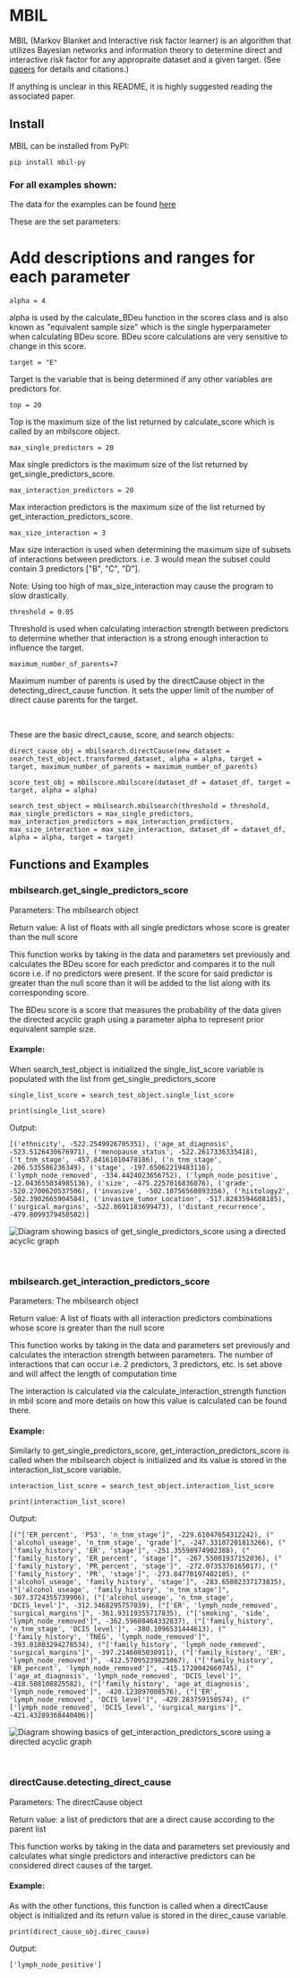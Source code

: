 # MBIL
MBIL (Markov Blanket and Interactive risk factor learner) is an algorithm that utilizes Bayesian networks and information theory to determine direct and interactive risk factor for any appropraite dataset and a given target. (See [papers](https://github.com/XiaJiang-2/MBIL/blob/main/docs/BINF-D-19-00613_R2(2).pdf) for details and citations.)

If anything is unclear in this README, it is highly suggested reading the associated paper.

## Install
MBIL can be installed from PyPI:

`pip install mbil-py`


### For all examples shown:

The data for the examples can be found [here](https://github.com/XiaJiang-2/MBIL/blob/main/datasets/LSM-15Year.txt)

These are the set parameters:

# Add descriptions and ranges for each parameter

`alpha = 4`

alpha is used by the calculate_BDeu function in the scores class and is also known as "equivalent sample size" which is the single hyperparameter when calculating BDeu score. BDeu score calculations are very sensitive to change in this score.

`target = "E"`

Target is the variable that is being determined if any other variables are predictors for.

`top = 20`

Top is the maximum size of the list returned by calculate_score which is called by an mbilscore object.

`max_single_predictors = 20`

Max single predictors is the maximum size of the list returned by get_single_predictors_score.

`max_interaction_predictors = 20`

Max interaction predictors is the maximum size of the list returned by get_interaction_predictors_score.

`max_size_interaction = 3`

Max size interaction is used when determining the maximum size of subsets of interactions between predictors. i.e. 3 would mean the subset could contain 3 predictors ["B", "C", "D"]. 

Note: Using too high of max_size_interaction may cause the program to slow drastically.

`threshold = 0.05`

Threshold is used when calculating interaction strength between predictors to determine whether that interaction is a strong enough interaction to influence the target.

`maximum_number_of_parents=7`

Maximum number of parents is used by the directCause object in the detecting_direct_cause function. It sets the upper limit of the number of direct cause parents for the target.

<br/>

These are the basic direct_cause, score, and search objects:

`direct_cause_obj = mbilsearch.directCause(new_dataset = search_test_object.transformed_dataset, alpha = alpha, target = target, maximum_number_of_parents = maximum_number_of_parents)`

`score_test_obj = mbilscore.mbilscore(dataset_df = dataset_df, target = target, alpha = alpha)`

`search_test_object = mbilsearch.mbilsearch(threshold = threshold, max_single_predictors = max_single_predictors, max_interaction_predictors = max_interaction_predictors, max_size_interaction = max_size_interaction, dataset_df = dataset_df, alpha = alpha, target = target)`


## Functions and Examples

### mbilsearch.get_single_predictors_score

Parameters: The mbilsearch object

Return value: A list of floats with all single predictors whose score is greater than the null score

This function works by taking in the data and parameters set previously and calculates the BDeu score for each predictor and compares it to the null score i.e. if no predictors were present. If the score for said predictor is greater than the null score than it will be added to the list along with its corresponding score.

The BDeu score is a score that measures the probability of the data given the directed acyclic graph using a parameter alpha to represent prior equivalent sample size.

#### Example:

When search_test_object is initialized the single_list_score variable is populated with the list from get_single_predictors_score

`single_list_score = search_test_object.single_list_score`

`print(single_list_score)`

Output:

`[('ethnicity', -522.2549926705351), ('age_at_diagnosis', -523.5126430676971), ('menopause_status', -522.2617336335418), ('t_tnm_stage', -457.84161010478186), ('n_tnm_stage', -206.535586236349), ('stage', -197.65062219483116), ('lymph_node_removed', -334.4424023656752), ('lymph_node_positive', -12.043655034985136), ('size', -475.2257016836076), ('grade', -520.2700620537506), ('invasive', -502.10756560893356), ('histology2', -502.3902665904584), ('invasive_tumor_Location', -517.8283594608185), ('surgical_margins', -522.8691183699473), ('distant_recurrence', -479.8099379450582)]`

![Diagram showing basics of get_single_predictors_score using a directed acyclic graph](MBILProcedure1_img.png)

<br/>

### mbilsearch.get_interaction_predictors_score

Parameters: The mbilsearch object

Return value: A list of floats with all interaction predictors combinations whose score is greater than the null score

This function works by taking in the data and parameters set previously and calculates the interaction strength between parameters. The number of interactions that can occur i.e. 2 predictors, 3 predictors, etc. is set above and will affect the length of computation time

The interaction is calculated via the calculate_interaction_strength function in mbil score and more details on how this value is calculated can be found there.

#### Example:

Similarly to get_single_predictors_score, get_interaction_predictors_score is called when the mbilsearch object is initialized and its value is stored in the interaction_list_score variable.

`interaction_list_score = search_test_object.interaction_list_score`

`print(interaction_list_score)`

Output:

`[("['ER_percent', 'P53', 'n_tnm_stage']", -229.61047654312242), ("['alcohol_useage', 'n_tnm_stage', 'grade']", -247.33107201813266), ("['family_history', 'ER', 'stage']", -251.35598974902388), ("['family_history', 'ER_percent', 'stage']", -267.55001937152036), ("['family_history', 'PR_percent', 'stage']", -272.0735376165017), ("['family_history', 'PR', 'stage']", -273.84770197402185), ("['alcohol_useage', 'family_history', 'stage']", -283.65802337173835), ("['alcohol_useage', 'family_history', 'n_tnm_stage']", -307.3724355739906), ("['alcohol_useage', 'n_tnm_stage', 'DCIS_level']", -312.3468295757039), ("['ER', 'lymph_node_removed', 'surgical_margins']", -361.93119355717835), ("['smoking', 'side', 'lymph_node_removed']", -362.59608464332837), ("['family_history', 'n_tnm_stage', 'DCIS_level']", -380.1096531444613), ("['family_history', 'TNEG', 'lymph_node_removed']", -393.01803294278534), ("['family_history', 'lymph_node_removed', 'surgical_margins']", -397.2146085038911), ("['family_history', 'ER', 'lymph_node_removed']", -412.57095239825867), ("['family_history', 'ER_percent', 'lymph_node_removed']", -415.1720042660745), ("['age_at_diagnosis', 'lymph_node_removed', 'DCIS_level']", -418.508108825582), ("['family_history', 'age_at_diagnosis', 'lymph_node_removed']", -420.123897008576), ("['ER', 'lymph_node_removed', 'DCIS_level']", -420.283759150574), ("['lymph_node_removed', 'DCIS_level', 'surgical_margins']", -421.43289368440406)]`

![Diagram showing basics of get_interaction_predictors_score using a directed acyclic graph](ExampleOfInteractiveModels2022.8.png)

<br/>

### directCause.detecting_direct_cause

Parameters: The directCause object

Return value: a list of predictors that are a direct cause according to the parent list

This function works by taking in the data and parameters set previously and calculates what single predictors and interactive predictors can be considered direct causes of the target.

#### Example:

As with the other functions, this function is called when a directCause object is initialized and its return value is stored in the direc_cause variable.

`print(direct_cause_obj.direc_cause)`

Output:

`['lymph_node_positive']`



